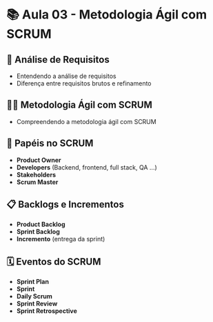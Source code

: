 # 📚 Aula 03 - Metodologia Ágil com SCRUM

## 📝 Análise de Requisitos
- Entendendo a análise de requisitos
- Diferença entre requisitos brutos e refinamento

## 🏃‍♀️ Metodologia Ágil com SCRUM
- Compreendendo a metodologia ágil com SCRUM

## 👥 Papéis no SCRUM
- **Product Owner**
- **Developers** (Backend, frontend, full stack, QA ...)
- **Stakeholders**
- **Scrum Master**

## 📋 Backlogs e Incrementos
- **Product Backlog**
- **Sprint Backlog**
- **Incremento** (entrega da sprint)

## 🗓️ Eventos do SCRUM
- **Sprint Plan**
- **Sprint**
- **Daily Scrum**
- **Sprint Review**
- **Sprint Retrospective**
